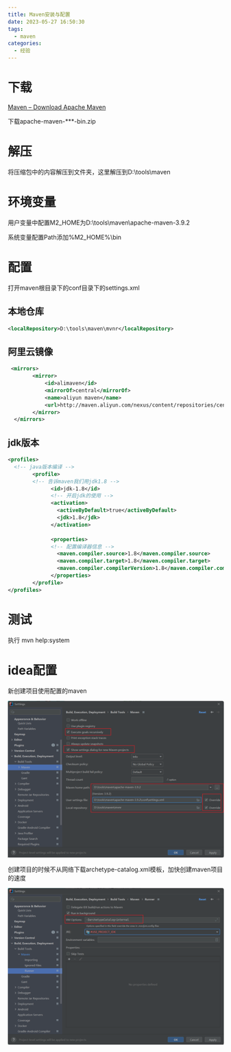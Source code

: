 ```yaml
---
title: Maven安装与配置
date: 2023-05-27 16:50:30
tags:
  - maven
categories:
  - 经验
---
```


# 下载

[Maven – Download Apache Maven](https://maven.apache.org/download.cgi)

下载apache-maven-***-bin.zip

# 解压

将压缩包中的内容解压到文件夹，这里解压到D:\tools\maven

# 环境变量

用户变量中配置M2_HOME为D:\tools\maven\apache-maven-3.9.2

系统变量配置Path添加%M2_HOME%\bin

# 配置

打开maven根目录下的conf目录下的settings.xml

## 本地仓库

```xml
<localRepository>D:\tools\maven\mvnr</localRepository>
```

## 阿里云镜像

```xml
 <mirrors>
		<mirror>
            <id>alimaven</id>
            <mirrorOf>central</mirrorOf>
            <name>aliyun maven</name>
            <url>http://maven.aliyun.com/nexus/content/repositories/central/</url>
        </mirror>
  </mirrors>
```

## jdk版本

```xml
<profiles>
  <!-- java版本编译 --> 
		<profile>
		<!-- 告诉maven我们用jdk1.8 --> 
			  <id>jdk-1.8</id>
			  <!-- 开启jdk的使用 --> 
			  <activation>
				<activeByDefault>true</activeByDefault>
				<jdk>1.8</jdk>
			  </activation>
			
			  <properties>
			  <!-- 配置编译器信息 -->
				<maven.compiler.source>1.8</maven.compiler.source>
				<maven.compiler.target>1.8</maven.compiler.target>
				<maven.compiler.compilerVersion>1.8</maven.compiler.compilerVersion>
			  </properties>
		</profile>
</profiles>
```

# 测试

执行 mvn help:system

# idea配置

新创建项目使用配置的maven

![image-20230530214033126](Maven安装与配置/image-20230530214033126.png)

创建项目的时候不从网络下载archetype-catalog.xml模板，加快创建maven项目的速度

![image-20230530214240740](Maven安装与配置/image-20230530214240740.png)